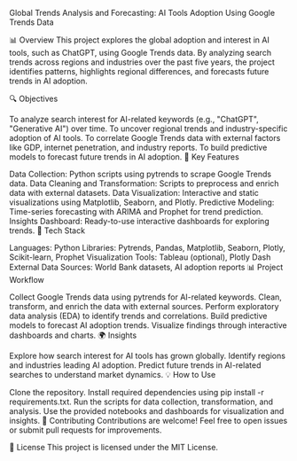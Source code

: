 Global Trends Analysis and Forecasting: AI Tools Adoption Using Google Trends Data

📊 Overview
This project explores the global adoption and interest in AI tools, such as ChatGPT, using Google Trends data. By analyzing search trends across regions and industries over the past five years, the project identifies patterns, highlights regional differences, and forecasts future trends in AI adoption.

🔍 Objectives

To analyze search interest for AI-related keywords (e.g., "ChatGPT", "Generative AI") over time.
To uncover regional trends and industry-specific adoption of AI tools.
To correlate Google Trends data with external factors like GDP, internet penetration, and industry reports.
To build predictive models to forecast future trends in AI adoption.
📂 Key Features

Data Collection: Python scripts using pytrends to scrape Google Trends data.
Data Cleaning and Transformation: Scripts to preprocess and enrich data with external datasets.
Data Visualization: Interactive and static visualizations using Matplotlib, Seaborn, and Plotly.
Predictive Modeling: Time-series forecasting with ARIMA and Prophet for trend prediction.
Insights Dashboard: Ready-to-use interactive dashboards for exploring trends.
🚀 Tech Stack

Languages: Python
Libraries: Pytrends, Pandas, Matplotlib, Seaborn, Plotly, Scikit-learn, Prophet
Visualization Tools: Tableau (optional), Plotly Dash
External Data Sources: World Bank datasets, AI adoption reports
📊 Project Workflow

Collect Google Trends data using pytrends for AI-related keywords.
Clean, transform, and enrich the data with external sources.
Perform exploratory data analysis (EDA) to identify trends and correlations.
Build predictive models to forecast AI adoption trends.
Visualize findings through interactive dashboards and charts.
🌍 Insights

Explore how search interest for AI tools has grown globally.
Identify regions and industries leading AI adoption.
Predict future trends in AI-related searches to understand market dynamics.
💡 How to Use

Clone the repository.
Install required dependencies using pip install -r requirements.txt.
Run the scripts for data collection, transformation, and analysis.
Use the provided notebooks and dashboards for visualization and insights.
📄 Contributing
Contributions are welcome! Feel free to open issues or submit pull requests for improvements.

📜 License
This project is licensed under the MIT License.

